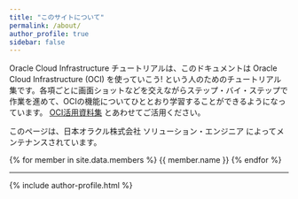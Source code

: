 ```yaml
---
title: "このサイトについて"
permalink: /about/
author_profile: true
sidebar: false
---
```


Oracle Cloud Infrastructure チュートリアルは、このドキュメントは Oracle Cloud Infrastructure (OCI) を使っていこう! という人のためのチュートリアル集です。各項ごとに画面ショットなどを交えながらステップ・バイ・ステップで作業を進めて、OCIの機能についてひととおり学習することができるようになっています。 [OCI活用資料集](https://oracle-japan.github.io/ocidocs/) とあわせてご活用ください。

このページは、日本オラクル株式会社 ソリューション・エンジニア によってメンテナンスされています。


{% for member in site.data.members %}
  {{ member.name }}
{% endfor %}


---------------------
  {% include author-profile.html %}
